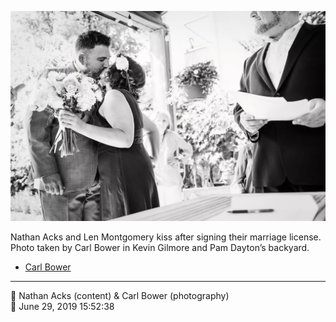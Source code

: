 ![Nathan Acks and Len Montgomery kiss](assets/a5bdbe61af95da3a787a7a4294137698.webp)

Nathan Acks and Len Montgomery kiss after signing their marriage license. Photo taken by Carl Bower in Kevin Gilmore and Pam Dayton’s backyard.

* [Carl Bower](https://carlbowerphotos.com)

- - - -

<span aria-hidden="true">👥</span> Nathan Acks (content) & Carl Bower (photography)  
<span aria-hidden="true">📅</span> June 29, 2019 15:52:38
